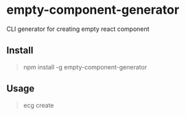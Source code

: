 # empty-component-generator

CLI generator for creating empty react component

## Install

> npm install -g empty-component-generator

## Usage

> ecg create <Component Name>
